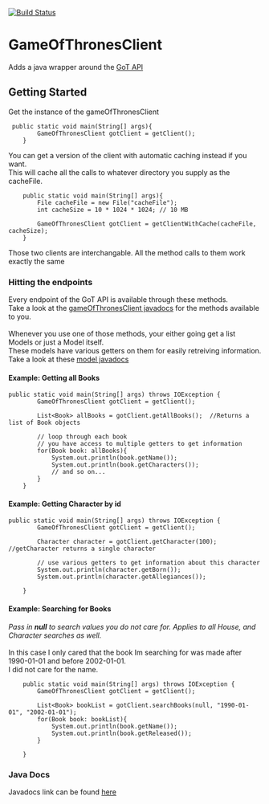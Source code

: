[![Build Status](https://travis-ci.com/Didar-Bhullar/GameOfThronesClient.svg?branch=master)](https://travis-ci.com/Didar-Bhullar/GameOfThronesClient)
# GameOfThronesClient

Adds a java wrapper around the [GoT API](https://anapioficeandfire.com)


## Getting Started

Get the instance of the gameOfThronesClient <br>
```
 public static void main(String[] args){
        GameOfThronesClient gotClient = getClient();
    }
```
You can get a version of the client with automatic caching instead if you want.<br>
This will cache all the calls to whatever directory you supply as the cacheFile.
```
    public static void main(String[] args){
        File cacheFile = new File("cacheFile");
        int cacheSize = 10 * 1024 * 1024; // 10 MB

        GameOfThronesClient gotClient = getClientWithCache(cacheFile, cacheSize);
    }
```
Those two clients are interchangable. All the method calls to them work exactly the same

### Hitting the endpoints
Every endpoint of the GoT API is available through these methods.<br>
Take a look at the [gameOfThronesClient javadocs](https://didar-bhullar.github.io/GameOfThronesClient/docs/com/GameOfThronesClient/GameOfThronesClient.html) for the methods available to you.<br>
<br>
Whenever you use one of those methods, your either going get a list Models or just a Model itself.<br>
These models have various getters on them for easily retreiving information.<br>
Take a look at these [model javadocs](https://didar-bhullar.github.io/GameOfThronesClient/docs/com/GameOfThronesClient/models/package-summary.html)

#### Example: Getting all Books
```
public static void main(String[] args) throws IOException {
        GameOfThronesClient gotClient = getClient();

        List<Book> allBooks = gotClient.getAllBooks();  //Returns a list of Book objects

        // loop through each book
        // you have access to multiple getters to get information
        for(Book book: allBooks){
            System.out.println(book.getName());
            System.out.println(book.getCharacters());
            // and so on...
        }
    }
```
#### Example: Getting Character by id
```
public static void main(String[] args) throws IOException {
        GameOfThronesClient gotClient = getClient();

        Character character = gotClient.getCharacter(100);  //getCharacter returns a single character

        // use various getters to get information about this character
        System.out.println(character.getBorn());
        System.out.println(character.getAllegiances());

    }
```
#### Example: Searching for Books
*Pass in <b>null</b> to search values you do not care for. Applies to all House, and Character searches as well.* <br>
<br>
In this case I only cared that the book Im searching for was made after 1990-01-01 and before 2002-01-01.<br>
I did not care for the name. <br>
```
    public static void main(String[] args) throws IOException {
        GameOfThronesClient gotClient = getClient();

        List<Book> bookList = gotClient.searchBooks(null, "1990-01-01", "2002-01-01"); 
        for(Book book: bookList){
            System.out.println(book.getName());
            System.out.println(book.getReleased());
        }

    }
 ```
 ### Java Docs 
 Javadocs link can be found [here](https://didar-bhullar.github.io/GameOfThronesClient/docs/)
